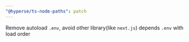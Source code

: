 ```yaml
---
"@hyperse/ts-node-paths": patch
---
```


Remove autoload `.env`, avoid other library(like `next.js`) depends `.env` with load order
